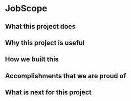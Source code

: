 JobScope 
==================
## What this project does

## Why this project is useful

## How we built this 

## Accomplishments that we are proud of 

## What is next for this project